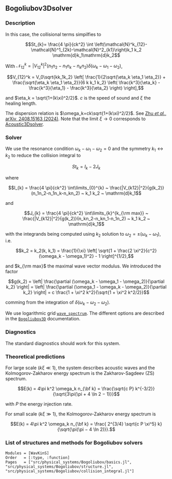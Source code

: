 ## Bogoliubov3Dsolver

### Description

In this case, the collisional terms simpilfies to

$$St_{k}= \frac{4 \pi}{ck^2} \int \left(\mathcal{N}^k_{12}-\mathcal{N}^1_{2k}-\mathcal{N}^2_{k1}\right)k_1 k_2 \mathrm{d}k_1\mathrm{d}k_2$$

With $\mathcal{N}^k_{12}=|V_{12}^k|^2(n_1n_2-n_1n_k-n_kn_2)\delta(\omega_k-\omega_1-\omega_2)$, 

$$V_{12}^k = V_0\sqrt{kk_1k_2} \left[ \frac{1}{2\sqrt{\eta_k \eta_1 \eta_2}} + \frac{\sqrt{\eta_k \eta_1 \eta_2}}{6 k k_1 k_2} \left( \frac{k^3}{\eta_k} - \frac{k^3}{\eta_1} - \frac{k^3}{\eta_2} \right) \right],$$

and $\eta_k = \sqrt{1+(k\xi)^2/2}$. $c$ is the speed of sound and $\xi$ the healing length.

The dispersion relation is $\omega_k=ck\sqrt{1+(k\xi)^2/2}$. See [Zhu *et al.*, arXiv, 2408.15163 (2024)](https://arxiv.org/abs/2408.15163). Note that the limit $\xi \rightarrow 0$ corresponds to [Acoustic3Dsolver](@ref).

### Solver

We use the resonance condition $\omega_k - \omega_1 - \omega_2 = 0$ and the symmetry $k_1 \leftrightarrow k_2$ to reduce the collision integral to

$$St_{k} = I_{k} - 2 J_{k}$$

where

$$I_{k} = \frac{4 \pi}{ck^2} \int\limits_{0}^{k} ~ \frac{|V_{k12}|^2}{g(k_2)} (n_1n_2-n_1n_k-n_kn_2) ~ k_1 k_2 ~ \mathrm{d}k_1$$

and

$$J_{k} = \frac{4 \pi}{ck^2} \int\limits_{k}^{k_{\rm max}} ~ \frac{|V_{k12}|^2}{g(k_2)}(n_kn_2-n_kn_1-n_1n_2) ~ k_1 k_2 ~ \mathrm{d}k_1$$

with the integrands being computed using $k_2$ solution to $\omega_2 = \pm (\omega_k - \omega_1)$, i.e.

$$k_2 = k_2(k, k_1) = \frac{1}{\xi} \left[ \sqrt{1 + \frac{2 \xi^2}{c^2} (\omega_k - \omega_1)^2} - 1 \right]^{1/2},$$

and $k_{\rm max}$ the maximal wave vector modulus. We introduced the factor 

$$g(k_2) = \left| \frac{\partial (\omega_k - \omega_1 - \omega_2)}{\partial k_2} \right| = \left| \frac{\partial (\omega_1 - \omega_k - \omega_2)}{\partial k_2} \right| = c
\frac{1 + \xi^2 k^2}{\sqrt{1 + \xi^2 k^2/2}}$$

comming from the integration of  $\delta(\omega_k - \omega_2 - \omega_2)$.

We use logarithmic grid [`wave_spectrum`](@ref). The different options are described in the [`Bogoliubov3D`](@ref) documentation.

### Diagnostics

The standard diagnostics should work for this system.

### Theoretical predictions

For large scale ($k\xi \ll 1$), the system describes acoustic waves and the Kolmogorov-Zakharov energy spectrum is the Zakharov-Sagdeev (ZS) spectrum.

$$E(k) = 4\pi k^2 \omega_k n_{\bf k} = \frac{\sqrt{c P} k^{-3/2}}{\sqrt{3\pi(\pi + 4 \ln 2 − 1)}}$$

with $P$ the energy injection rate.

For small scale ($k\xi \gg 1$), the Kolmogorov-Zakharov energy spectrum is 

$$E(k) = 4\pi k^2 \omega_k n_{\bf k} = \frac{ 2^{3/4} \sqrt{c P \xi^5} k}{\sqrt{\pi(\pi − 4 \ln 2)}}.$$



 
 
 
 
 
 
 
 
  


 


### List of structures and methods for Bogoliubov solvers
```@autodocs
Modules = [WavKinS]
Order   = [:type, :function]
Pages   = ["src/physical_systems/Bogoliubov/basics.jl", "src/physical_systems/Bogoliubov/structure.jl", "src/physical_systems/Bogoliubov/collision_integral.jl"]
```